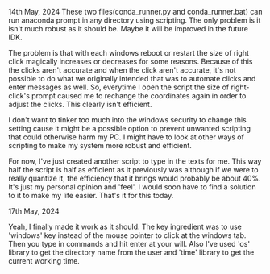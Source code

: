 14th May, 2024
These two files(conda_runner.py and conda_runner.bat) can run anaconda prompt in any directory using scripting. The only problem is it isn't much robust as it should be. Maybe it will be improved in the future IDK.

The problem is that with each windows reboot or restart the size of right click magically increases or decreases for some reasons. Because of this the clicks aren't accurate and when the click aren't accurate, it's not possible to do what we originally intended that was to automate clicks and enter messages as well. So, everytime I open the script the size of right-click's prompt caused me to rechange the coordinates again in order to adjust the clicks. This clearly isn't efficient.

I don't want to tinker too much into the windows security to change this setting cause it might be a possible option to prevent unwanted scripting that could otherwise harm my PC. I might have to look at other ways of scripting to make my system more robust and efficient.

For now, I've just created another script to type in the texts for me. This way half the script is half as efficient as it previously was although if we were to really quantize it, the efficiency that it brings would probably be about 40%. It's just my personal opinion and 'feel'. I would soon have to find a solution to it to make my life easier. That's it for this today.



17th May, 2024

Yeah, I finally made it work as it should. The key ingredient was to use 'windows' key instead of the mouse pointer to click at the windows tab. Then you type in commands and hit enter at your will. Also I've used 'os' library to get the directory name from the user and 'time' library to get the current working time.